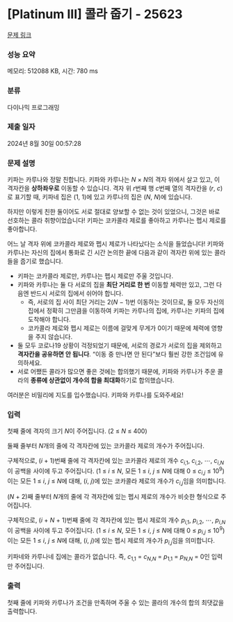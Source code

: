 # [Platinum III] 콜라 줍기 - 25623 

[문제 링크](https://www.acmicpc.net/problem/25623) 

### 성능 요약

메모리: 512088 KB, 시간: 780 ms

### 분류

다이나믹 프로그래밍

### 제출 일자

2024년 8월 30일 00:57:28

### 문제 설명

<p>키파는 카루나와 정말 친합니다. 키파와 카루나는 <em>N</em> × <em>N</em>의 격자 위에서 살고 있고, 이 격자칸을 <strong>상하좌우로</strong> 이동할 수 있습니다. 격자 위 <em>r</em>번째 행 <em>c</em>번째 열의 격자칸을 (<em>r</em>, <em>c</em>)로 표기할 때, 키파네 집은 (1, 1)에 있고 카루나의 집은 (<em>N</em>, <em>N</em>)에 있습니다.</p>

<p>하지만 이렇게 친한 둘이어도 서로 절대로 양보할 수 없는 것이 있었으니, 그것은 바로 선호하는 콜라 취향이었습니다! 키파는 코카콜라 제로를 좋아하고 카루나는 펩시 제로를 좋아합니다.</p>

<p>어느 날 격자 위에 코카콜라 제로와 펩시 제로가 나타났다는 소식을 들었습니다! 키파와 카루나는 자신의 집에서 통화로 긴 시간 논의한 끝에 다음과 같이 격자칸 위에 있는 콜라들을 줍기로 했습니다.</p>

<ul>
	<li>키파는 코카콜라 제로만, 카루나는 펩시 제로만 주울 것입니다.</li>
	<li>키파와 카루나는 둘 다 서로의 집을 <strong>최단 거리로 한 번</strong> 이동할 체력만 있고, 그런 다음엔 반드시 서로의 집에서 쉬어야 합니다.
	<ul>
		<li>즉, 서로의 집 사이 최단 거리는 2(<em>N</em> − 1)번 이동하는 것이므로, 둘 모두 자신의 집에서 정확히 그만큼을 이동하여 키파는 카루나의 집에, 카루나는 키파의 집에 도착해야 합니다.</li>
		<li>코카콜라 제로와 펩시 제로는 이름에 걸맞게 무게가 0이기 때문에 체력에 영향을 주지 않습니다.</li>
	</ul>
	</li>
	<li>둘 모두 코로나19 상황이 걱정되었기 때문에, 서로의 경로가 서로의 집을 제외하고 <strong>격자칸을 공유하면 안 됩니다</strong>. “이동 중 만나면 안 된다”보다 훨씬 강한 조건임에 유의하세요.</li>
	<li>서로 어쨌든 콜라가 많으면 좋은 것에는 합의했기 때문에, 키파와 카루나가 주운 콜라의 <strong>종류에 상관없이 개수의 합을 최대화</strong>하기로 합의했습니다.</li>
</ul>

<p>여러분은 비밀리에 지도를 입수했습니다. 키파와 카루나를 도와주세요!</p>

### 입력 

 <p>첫째 줄에 격자의 크기 <em>N</em>이 주어집니다. (2 ≤ <em>N</em> ≤ 400)</p>

<p>둘째 줄부터 <em>N</em>개의 줄에 각 격자칸에 있는 코카콜라 제로의 개수가 주어집니다.</p>

<p>구체적으로, (<em>i</em> + 1)번째 줄에 각 격자칸에 있는 코카콜라 제로의 개수 <em>c</em><sub><em>i</em>,1</sub>, <em>c</em><sub><em>i</em>,2</sub>, ⋯, <em>c</em><sub><em>i</em>,<em>N</em></sub>이 공백을 사이에 두고 주어집니다. (1 ≤ <em>i</em> ≤ <em>N</em>, 모든 1 ≤ <em>i</em>, <em>j</em> ≤ <em>N</em>에 대해 0 ≤ <em>c</em><sub><em>i</em>,<em>j</em></sub> ≤ 10<sup>9</sup>) 이는 모든 1 ≤ <em>i</em>, <em>j</em> ≤ <em>N</em>에 대해, (<em>i</em>, <em>j</em>)에 있는 코카콜라 제로의 개수가 <em>c</em><sub><em>i</em>,<em>j</em></sub>임을 의미합니다.</p>

<p>(<em>N</em> + 2)째 줄부터 <em>N</em>개의 줄에 각 격자칸에 있는 펩시 제로의 개수가 비슷한 형식으로 주어집니다.</p>

<p>구체적으로, (<em>i</em> + <em>N</em> + 1)번째 줄에 각 격자칸에 있는 펩시 제로의 개수 <em>p</em><sub><em>i</em>,1</sub>, <em>p</em><sub><em>i</em>,2</sub>, ⋯, <em>p</em><sub><em>i</em>,<em>N</em></sub>이 공백을 사이에 두고 주어집니다. (1 ≤ <em>i</em> ≤ <em>N</em>, 모든 1 ≤ <em>i</em>, <em>j</em> ≤ <em>N</em>에 대해 0 ≤ <em>p</em><sub><em>i</em>,<em>j</em></sub> ≤ 10<sup>9</sup>) 이는 모든 1 ≤ <em>i</em>, <em>j</em> ≤ <em>N</em>에 대해, (<em>i</em>, <em>j</em>)에 있는 펩시 제로의 개수가 <em>p</em><sub><em>i</em>,<em>j</em></sub>임을 의미합니다.</p>

<p>키파네와 카루나네 집에는 콜라가 없습니다. 즉, <em>c</em><sub>1,1</sub> = <em>c</em><sub><em>N</em>,<em>N</em></sub> = <em>p</em><sub>1,1</sub> = <em>p</em><sub><em>N</em>,<em>N</em></sub> = 0인 입력만 주어집니다.</p>

### 출력 

 <p>첫째 줄에 키파와 카루나가 조건을 만족하며 주울 수 있는 콜라의 개수의 합의 최댓값을 출력합니다.</p>

